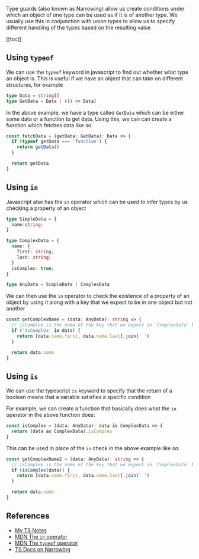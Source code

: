 
Type guards (also known as Narrowing) allow us create conditions under which an object of one type can be used as if it is of another type. We usually use this in conjunction with union types to allow us to specify different handling of the types based on the resulting value

[[toc]]

## Using `typeof`

We can use the `typeof` keyword in javascript to find out whether what type an object is. This is useful if we have an object that can take on different structures, for example

```ts
type Data = string[]
type GetData = Data | (() => Data)
```

In the above example, we have a type called `GetData` which can be either some data or a function to get data. Using this, we can can create a function which fetches data like so:

```ts
const fetchData = (getData: GetData): Data => {
  if (typeof getData === 'function') {
    return getData()
  }

  return getData
}
```

## Using `in`

Javascript also has the `in` operator which can be used to infer types by us checking a property of an object

```ts
type SimpleData = { 
  name:string;
}

type ComplexData = {
  name: {
    first: string;
    last: string;
  }
  isComplex: true;  
}

type AnyData = SimpleData | ComplexData
```

We can then use the `in` operator to check the existence of a property of an object by using it along with a key that we expect to be in one object but not another

```ts
const getComplexName = (data: AnyData): string => {
  // isComplex is the name of the key that we expect in `ComplexData` but not `SimpleData`
  if ('isComplex' in data) {
    return [data.name.first, data.name.last].join(' ')
  }

  return data.name
}
```

## Using `is`

We can use the typescript `is` keyword to specify that the return of a boolean means that a variable satisfies a specific condition

For example,  we can create a function that basically does what the `in` operator in the above function does:

```ts
const isComplex = (data: AnyData): data is ComplexData => {
  return (data as ComplexData).isComplex
}
```

This can be used in place of the `in` check in the above example like so:

```ts
const getComplexName2 = (data: AnyData): string => {
  // isComplex is the name of the key that we expect in `ComplexData` but not `SimpleData`
  if (isComplex(data)) {
    return [data.name.first, data.name.last].join(' ')
  }

  return data.name
}
```

## References

- [My TS Notes](../../../docs/javascript/typescript-basics)
- [MDN The `in` operator](https://developer.mozilla.org/en-US/docs/Web/JavaScript/Reference/Operators/in)
- [MDN The `typeof` operator](https://developer.mozilla.org/en-US/docs/Web/JavaScript/Reference/Operators/typeof)
- [TS Docs on Narrowing](https://www.typescriptlang.org/docs/handbook/2/narrowing.html)